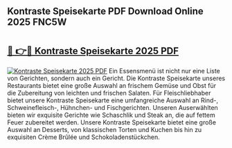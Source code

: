 ## Kontraste Speisekarte PDF Download Online 2025 FNC5W

# <h2><a href="http://gc65b33.nevu.top/?p=Kontraste+Speisekarte">🔗 👉🔴 Kontraste Speisekarte 2025 PDF</a></h2>

[![Kontraste Speisekarte 2025 PDF](https://i.imgur.com/dBaPXMq.png)](http://gc65b33.nevu.top/?p=Kontraste+Speisekarte)
Ein Essensmenü ist nicht nur eine Liste von Gerichten, sondern auch ein Gericht. Die Kontraste Speisekarte unseres Restaurants bietet eine große Auswahl an frischem Gemüse und Obst für die Zubereitung von leichten und frischen Salaten. Für Fleischliebhaber bietet unsere Kontraste Speisekarte eine umfangreiche Auswahl an Rind-, Schweinefleisch-, Hühnchen- und Fischgerichten. Unseren Auserwählten bieten wir exquisite Gerichte wie Schaschlik und Steak an, die auf fettem Feuer zubereitet werden. Unsere Kontraste Speisekarte bietet eine große Auswahl an Desserts, von klassischen Torten und Kuchen bis hin zu exquisiten Crème Brûlée und Schokoladenstückchen.

